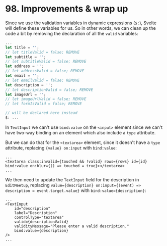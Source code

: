# 98. Improvements & wrap up

Since we use the validation variables in dynamic expressions (`$:`), Svelte will define these variables for us.
So in other words, we can clean up the code a bit by removing the declaration of all the `valid` variables:

```js
...
let title = '';
// let titleValid = false; REMOVE
let subtitle = '';
// let subtitleValid = false; REMOVE
let address = '';
// let addressValid = false; REMOVE
let email = '';
// let emailValid = false; REMOVE
let description = '';
// let descriptionValid = false; REMOVE
let imageUrl = '';
// let imageUrlValid = false; REMOVE
// let formIsValid = false; REMOVE

// will be declared here instead
$: ...
```

In `TextInput` we can't use `bind:value` on the `<input>` element since we can't have two-way binding on an element which also include a `type` attribute.

But we can do that for the `<textarea>` element, since it doesn't have a `type` attribute, replacing `{value} on:input` with `bind:value`:

```svelte
...
<textarea class:invalid={touched && !valid} rows={rows} id={id} bind:value on:blur={() => touched = true}></textarea>
...
```

We then need to update the `TextInput` field for the description in `EditMeetup`, replacing `value={description} on:input={(event) => description = event.target.value}` with `bind:value={description}`:

```svelte
...
<TextInput
    id="description"
    label="Description"
    controlType="textarea"
    valid={descriptionValid}
    validityMessage="Please enter a valid description."
    bind:value={description}
/>
...
```
